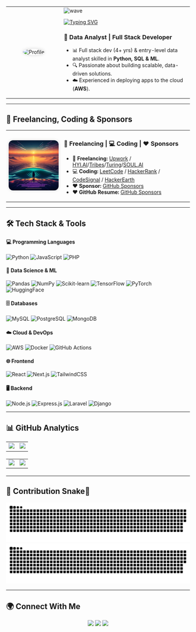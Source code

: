 <!-- 👋 Intro Section -->
<table>
  <tr>
    <td width="30%" align="center">
      <img src="./img/profile-headshot2.png" alt="Profile" width="170" style="border-radius: 50%; box-shadow: 0 0 10px rgba(0,0,0,0.15);" />
    </td>
    <td width="70%" valign="top"><img src="https://user-images.githubusercontent.com/18350557/176309783-0785949b-9127-417c-8b55-ab5a4333674e.gif" alt="wave" />

[![Typing SVG](https://readme-typing-svg.demolab.com?font=Fira+Code&pause=1000&width=435&lines=Hey+there%2C+I+am+Rajdip+Biswas)](https://git.io/typing-svg)
      <h3>🌟 <b>Data Analyst | Full Stack Developer</b></h3>
      <ul>
        <li>📊 Full stack dev (4+ yrs) & entry-level data analyst skilled in <b>Python, SQL & ML</b>.</li>
        <li>🔍 Passionate about building scalable, data-driven solutions.</li>
        <li>☁️ Experienced in deploying apps to the cloud (<b>AWS</b>).</li>
      </ul>
    </td>
  </tr>
</table>

---
## 🚀 Freelancing, Coding & Sponsors

<table>
  <tr>
    <td width="30%" align="center">
      <img src="./img/intro-gif.gif" alt="Freelancing GIF" width="220" style="border-radius: 12px; box-shadow: 0 0 8px rgba(0,0,0,0.15);" />
    </td>
    <td width="70%" valign="top">
      <h3>💼 Freelancing | 💻 Coding | ❤️ Sponsors</h3>
      <ul>
        <li>💼 <b>Freelancing:</b> 
          <a href="https://www.upwork.com/freelancers/~01ac4afefaec619300/" target="_blank">Upwork</a> /
          <a href="https://va.hyi.ai/public-profile/6860d5fae3dbe97ca36bc639/" target="_blank">HYI.AI</a>/<a href="https://app.tribes.agency/my-profile/" target="_blank">Tribes</a>/<a href="https://developers.turing.com/dashboard/finalize_my_resume/" target="_blank">Turing</a>/<a href="https://platform.soulhq.ai/profile/" target="_blank">SOUL.AI</a>
        </li>
        <li>💻 <b>Coding:</b> 
          <a href="https://leetcode.com/u/dbrtechnopharma/" target="_blank">LeetCode</a> /
          <a href="https://www.hackerrank.com/profile/rajdippharma1989/" target="_blank">HackerRank</a> / <a href="https://codesignal.com/learn/profile/clyo41nuw00b9106squukrp6i/" target="_blank">CodeSignal</a> / <a href="https://www.hackerearth.com/@rajdippharma1989//" target="_blank">HackerEarth</a>
        </li>
        <li>❤️ <b>Sponsor:</b> 
          <a href="https://github.com/sponsors/rajdip1234/" target="_blank">GitHub Sponsors</a>
        </li><li>❤️ <b>GitHub Resume:</b> 
          <a href="https://rajdip1234.github.io/git-resume/" target="_blank">GitHub Sponsors</a>
        </li>
      </ul>
    </td>
  </tr>
</table>

---

## 🛠️ **Tech Stack & Tools**

#### 💻 Programming Languages
![Python](https://img.shields.io/badge/Python-3776AB?style=for-the-badge&logo=python)
![JavaScript](https://img.shields.io/badge/JavaScript-F7DF1E?style=for-the-badge&logo=javascript&logoColor=black)
![PHP](https://img.shields.io/badge/PHP-777BB4?style=for-the-badge&logo=php)

#### 🤖 Data Science & ML
![Pandas](https://img.shields.io/badge/Pandas-150458?style=for-the-badge&logo=pandas)
![NumPy](https://img.shields.io/badge/NumPy-013243?style=for-the-badge&logo=numpy)
![Scikit-learn](https://img.shields.io/badge/Scikit_Learn-F7931E?style=for-the-badge&logo=scikitlearn)
![TensorFlow](https://img.shields.io/badge/TensorFlow-FF6F00?style=for-the-badge&logo=tensorflow)
![PyTorch](https://img.shields.io/badge/PyTorch-EE4C2C?style=for-the-badge&logo=pytorch)
![HuggingFace](https://img.shields.io/badge/HuggingFace-F2B544?style=for-the-badge&logo=huggingface)

#### 🗄️ Databases
![MySQL](https://img.shields.io/badge/MySQL-4479A1?style=for-the-badge&logo=mysql)
![PostgreSQL](https://img.shields.io/badge/PostgreSQL-31648C?style=for-the-badge&logo=postgresql)
![MongoDB](https://img.shields.io/badge/MongoDB-47A248?style=for-the-badge&logo=mongodb)

#### ☁️ Cloud & DevOps
![AWS](https://img.shields.io/badge/AWS-232F3E?style=for-the-badge&logo=amazonaws)
![Docker](https://img.shields.io/badge/Docker-2496ED?style=for-the-badge&logo=docker)
![GitHub Actions](https://img.shields.io/badge/GitHub_Actions-2088FF?style=for-the-badge&logo=githubactions)

#### 🌐 Frontend
![React](https://img.shields.io/badge/React-61DAFB?style=for-the-badge&logo=react)
![Next.js](https://img.shields.io/badge/Next.js-000000?style=for-the-badge&logo=nextdotjs)
![TailwindCSS](https://img.shields.io/badge/TailwindCSS-06B6D4?style=for-the-badge&logo=tailwindcss)

#### 🖥️ Backend
![Node.js](https://img.shields.io/badge/Node.js-339933?style=for-the-badge&logo=nodedotjs)
![Express.js](https://img.shields.io/badge/Express.js-000000?style=for-the-badge)
![Laravel](https://img.shields.io/badge/Laravel-F9322C?style=for-the-badge&logo=laravel)
![Django](https://img.shields.io/badge/Django-092E20?style=for-the-badge&logo=django)

---

## 📊 **GitHub Analytics**

<!-- GitHub Stats & Most Used Languages -->
<table align="center" width="100%" style="table-layout: fixed; margin-bottom: 20px;">
  <tr>
    <td width="50%" align="center">
      <img src="https://github-readme-stats.vercel.app/api?username=rajdip1234&show_icons=true&theme=ambient_gradient&hide_border=false" width="100%" />
    </td>
    <td width="50%" align="center">
      <img src="https://github-readme-stats.vercel.app/api/top-langs/?username=rajdip1234&layout=compact&theme=ambient_gradient&hide_border=false" width="100%" />
    </td>
  </tr>
</table>

<!-- Streak & Activity Graph -->
<table align="center" width="100%" style="table-layout: fixed; margin-bottom: 20px;">
  <tr>
    <td width="50%" align="center">
      <!-- Updated Streak Stats with ambient-gradient -->
      <img src="https://nirzak-streak-stats.vercel.app/?user=rajdip1234&theme=ambient_gradient&hide_border=false" width="100%" />
    </td>
    <td width="50%" align="center">
      <img src="https://github-readme-activity-graph.vercel.app/graph?username=rajdip1234&theme=ambient-gradient&hide_border=false" width="100%" />
    </td>
  </tr>
</table>


---
## 🐍 **Contribution Snake**🐍

<div align="center">
  <img src="https://raw.githubusercontent.com/rajdip1234/rajdip1234/output/github-snake.svg#gh-light-mode-only" />
  <img src="https://raw.githubusercontent.com/rajdip1234/rajdip1234/output/github-snake-dark.svg#gh-dark-mode-only" />
</div>
<hr>

## 🌍 **Connect With Me**

<p align="center">
  <a href="mailto:rajdippharma1989@gmail.com"><img src="https://img.shields.io/badge/Email-D14836?style=for-the-badge&logo=gmail" /></a>
  <a href="https://www.linkedin.com/in/dbrtechnopharma/"><img src="https://img.shields.io/badge/LinkedIn-0077B5?style=for-the-badge&logo=linkedin" /></a>
  <a href="https://discord.com/users/1024966115669069836"><img src="https://img.shields.io/badge/Discord-000000?style=for-the-badge&logo=discord" /></a>
</p>
